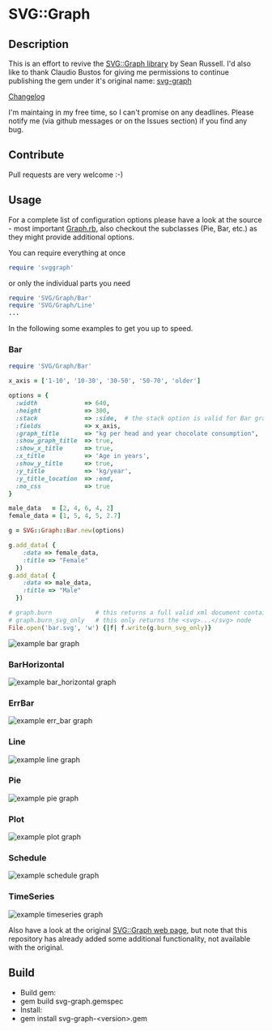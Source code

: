 SVG::Graph
============

Description
-----------
This is an effort to revive the [SVG::Graph library](http://www.germane-software.com/software/SVG/SVG::Graph/) by Sean Russell. I'd also like to thank Claudio Bustos for giving me permissions to continue publishing the gem under it's original name: [svg-graph](https://rubygems.org/gems/svg-graph)

[Changelog](../master/History.txt)

I'm maintaing in my free time, so I can't promise on any deadlines. Please notify me (via github messages or on the Issues section) if you find any bug.

Contribute
-----
Pull requests are very welcome :-)

Usage
-----

For a complete list of configuration options please have a look at the source - most important [Graph.rb](../master/lib/SVG/Graph/Graph.rb), also checkout the subclasses (Pie, Bar, etc.) as they might provide additional options.

You can require everything at once
```ruby
require 'svggraph'
```
or only the individual parts you need
```ruby
require 'SVG/Graph/Bar'
require 'SVG/Graph/Line'
...
```

In the following some examples to get you up to speed.

### Bar
```ruby
require 'SVG/Graph/Bar'

x_axis = ['1-10', '10-30', '30-50', '50-70', 'older']

options = {  
  :width             => 640,
  :height            => 300,
  :stack             => :side,  # the stack option is valid for Bar graphs only
  :fields            => x_axis,
  :graph_title       => "kg per head and year chocolate consumption",
  :show_graph_title  => true,
  :show_x_title      => true,
  :x_title           => 'Age in years',
  :show_y_title      => true,
  :y_title           => 'kg/year',
  :y_title_location  => :end,
  :no_css            => true
}

male_data   = [2, 4, 6, 4, 2]
female_data = [1, 5, 4, 5, 2.7]

g = SVG::Graph::Bar.new(options)

g.add_data( {
    :data => female_data,
    :title => "Female"
  })
g.add_data( {
    :data => male_data,
    :title => "Male"
  })

# graph.burn            # this returns a full valid xml document containing the graph  
# graph.burn_svg_only   # this only returns the <svg>...</svg> node
File.open('bar.svg', 'w') {|f| f.write(g.burn_svg_only)}
```
![example bar graph](https://cdn.rawgit.com/lumean/svg-graph2/master/examples/bar.svg)

### BarHorizontal

![example bar_horizontal graph](https://cdn.rawgit.com/lumean/svg-graph2/master/examples/bar_horizontal.svg)

### ErrBar

![example err_bar graph](https://cdn.rawgit.com/lumean/svg-graph2/master/examples/err_bar.svg)

### Line

![example line graph](https://cdn.rawgit.com/lumean/svg-graph2/master/examples/line.svg)

### Pie

![example pie graph](https://cdn.rawgit.com/lumean/svg-graph2/master/examples/pie.svg)

### Plot

![example plot graph](https://cdn.rawgit.com/lumean/svg-graph2/master/examples/plot.svg)

### Schedule

![example schedule graph](https://cdn.rawgit.com/lumean/svg-graph2/master/examples/schedule.svg)

### TimeSeries

![example timeseries graph](https://cdn.rawgit.com/lumean/svg-graph2/master/examples/timeseries.svg)

Also have a look at the original [SVG::Graph web page](http://www.germane-software.com/software/SVG/SVG::Graph/), but note that this repository has already added some additional functionality, not available with the original.

Build
-----

* Build gem:
 *  gem build svg-graph.gemspec
* Install:
 *  gem install svg-graph-\<version>.gem
